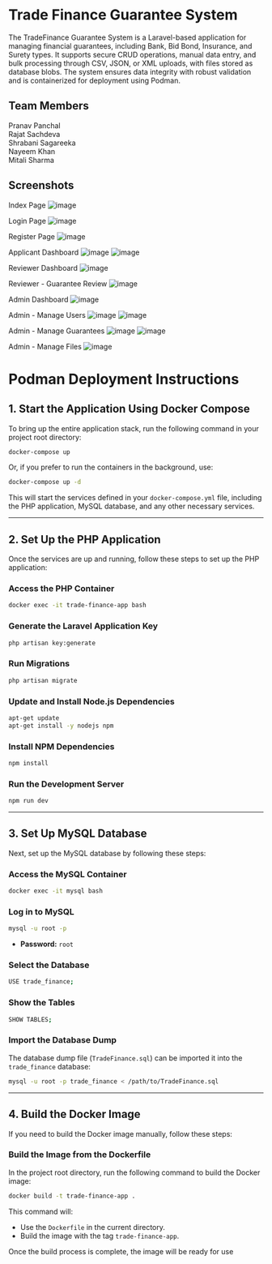 # Trade Finance Guarantee System

The TradeFinance Guarantee System is a Laravel-based application for managing financial guarantees, including Bank, Bid Bond, Insurance, and Surety types.
It supports secure CRUD operations, manual data entry, and bulk processing through CSV, JSON, or XML uploads, with files stored as database blobs. 
The system ensures data integrity with robust validation and is containerized for deployment using Podman.

## Team Members

Pranav Panchal  
Rajat Sachdeva  
Shrabani Sagareeka  
Nayeem Khan  
Mitali Sharma


## Screenshots

Index Page
![image](https://github.com/user-attachments/assets/155ebd9d-7fac-4645-a216-8766463a18cf)

Login Page
![image](https://github.com/user-attachments/assets/5cd3fe1e-fb58-4b6a-8ca6-6cfd31eaae35)

Register Page
![image](https://github.com/user-attachments/assets/566dcb87-4c86-43c3-a04f-4e17bbf5ab2e)

Applicant Dashboard
![image](https://github.com/user-attachments/assets/95865fb8-2908-4e32-b0da-c4e6ce5fb8c6)
![image](https://github.com/user-attachments/assets/4b632930-e4db-4d34-a8e5-b6036b69a76d)

Reviewer Dashboard
![image](https://github.com/user-attachments/assets/d8636d7f-5fc5-49d4-8b62-b2f9ac58d149)

Reviewer - Guarantee Review
![image](https://github.com/user-attachments/assets/610b04c8-de9d-49ee-bfae-c25ede4c4f02)

Admin Dashboard
![image](https://github.com/user-attachments/assets/1e637b07-fc72-4d8f-8357-ee3aedafa9d7)

Admin - Manage Users
![image](https://github.com/user-attachments/assets/71866641-4f63-46f8-9d99-8cdd27812709)
![image](https://github.com/user-attachments/assets/4723461d-21be-4bcb-a16e-f5185dc82f70)

Admin - Manage Guarantees
![image](https://github.com/user-attachments/assets/e6a353c3-c1a1-44b8-9918-94b2f907739b)
![image](https://github.com/user-attachments/assets/7c4ca513-14b7-4ed5-914f-cf4539642098)

Admin - Manage Files
![image](https://github.com/user-attachments/assets/a9838065-8d5d-4a8e-ad56-3d616d45ea83)

# Podman Deployment Instructions 


## 1. Start the Application Using Docker Compose
 
To bring up the entire application stack, run the following command in your project root directory:
 
```bash
docker-compose up
```
 
Or, if you prefer to run the containers in the background, use:
 
```bash
docker-compose up -d
```
 
This will start the services defined in your `docker-compose.yml` file, including the PHP application, MySQL database, and any other necessary services.
 
---
 
## 2. Set Up the PHP Application
 
Once the services are up and running, follow these steps to set up the PHP application:
 
### Access the PHP Container
 
```bash
docker exec -it trade-finance-app bash
```
 
### Generate the Laravel Application Key
 
```bash
php artisan key:generate
```
 
### Run Migrations
 
```bash
php artisan migrate
```
 
### Update and Install Node.js Dependencies
 
```bash
apt-get update
apt-get install -y nodejs npm
```
 
### Install NPM Dependencies
 
```bash
npm install
```
 
### Run the Development Server
 
```bash
npm run dev
```
 
---
 
## 3. Set Up MySQL Database
 
Next, set up the MySQL database by following these steps:
 
### Access the MySQL Container
 
```bash
docker exec -it mysql bash
```
 
### Log in to MySQL
 
```bash
mysql -u root -p
```
 
- **Password:** `root`
 
### Select the Database
 
```bash
USE trade_finance;
```
 
### Show the Tables
 
```bash
SHOW TABLES;
```
 
### Import the Database Dump
 
The database dump file (`TradeFinance.sql`) can be imported it into the `trade_finance` database:
 
```bash
mysql -u root -p trade_finance < /path/to/TradeFinance.sql
```
 
---
 
## 4. Build the Docker Image
 
If you need to build the Docker image manually, follow these steps:
 
### Build the Image from the Dockerfile
 
In the project root directory, run the following command to build the Docker image:
 
```bash
docker build -t trade-finance-app .
```
 
This command will:
 
- Use the `Dockerfile` in the current directory.
- Build the image with the tag `trade-finance-app`.
 
Once the build process is complete, the image will be ready for use
